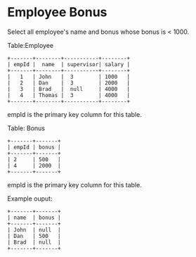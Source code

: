 # Employee Bonus

Select all employee's name and bonus whose bonus is < 1000.

Table:Employee

    +-------+--------+-----------+--------+
    | empId |  name  | supervisor| salary |
    +-------+--------+-----------+--------+
    |   1   | John   |  3        | 1000   |
    |   2   | Dan    |  3        | 2000   |
    |   3   | Brad   |  null     | 4000   |
    |   4   | Thomas |  3        | 4000   |
    +-------+--------+-----------+--------+

empId is the primary key column for this table.


Table: Bonus

    +-------+-------+
    | empId | bonus |
    +-------+-------+
    | 2     | 500   |
    | 4     | 2000  |
    +-------+-------+

empId is the primary key column for this table.


Example ouput:

    +-------+-------+
    | name  | bonus |
    +-------+-------+
    | John  | null  |
    | Dan   | 500   |
    | Brad  | null  |
    +-------+-------+